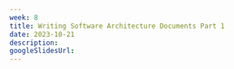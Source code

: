 ```yaml
---
week: 8
title: Writing Software Architecture Documents Part 1
date: 2023-10-21
description:
googleSlidesUrl:
---
```

